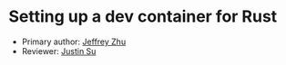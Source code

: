 # Setting up a dev container for Rust
* Primary author: [Jeffrey Zhu](https://github.com/JeffJeffisawesome)
* Reviewer: [Justin Su](https://github.com/jsu21ges)